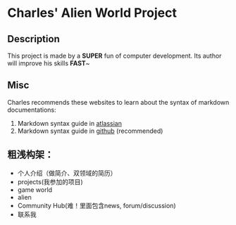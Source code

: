 # Charles' Alien World Project

## Description
This project is made by a **SUPER** fun of computer development. Its author will improve his skills **FAST**~

## Misc
Charles recommends these websites to learn about the syntax of markdown documentations:
1. Markdown syntax guide in [atlassian](https://confluence.atlassian.com/bitbucketserver/markdown-syntax-guide-776639995.html)
2. Markdown syntax guide in [github](https://guides.github.com/features/mastering-markdown/#examples) (recommended)

## 粗浅构架：

* 个人介绍（做简介、双领域的简历）
* projects(我参加的项目)
* game world
* alien
* Community Hub(难！里面包含news, forum/discussion)
* 联系我